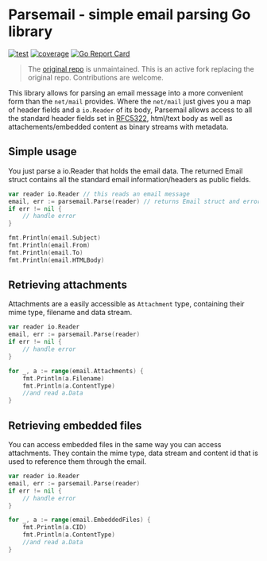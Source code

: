 # Parsemail - simple email parsing Go library

[![test](https://github.com/k3a/parsemail/actions/workflows/test.yml/badge.svg?branch=master)](https://github.com/k3a/parsemail/actions/workflows/test.yml)
[![coverage](https://raw.githubusercontent.com/k3a/parsemail/badges/.badges/master/coverage.svg)](https://github.com/k3a/parsemail/tree/badges)
[![Go Report Card](https://goreportcard.com/badge/github.com/k3a/parsemail)](https://goreportcard.com/report/github.com/k3a/parsemail)

> The [original repo](https://github.com/DusanKasan/parsemail) is unmaintained. This is an active fork replacing the original repo. Contributions are welcome.

This library allows for parsing an email message into a more convenient form than the `net/mail` provides. Where the `net/mail` just gives you a map of header fields and a `io.Reader` of its body, Parsemail allows access to all the standard header fields set in [RFC5322](https://tools.ietf.org/html/rfc5322), html/text body as well as attachements/embedded content as binary streams with metadata.

## Simple usage

You just parse a io.Reader that holds the email data. The returned Email struct contains all the standard email information/headers  as public fields.

```go
var reader io.Reader // this reads an email message
email, err := parsemail.Parse(reader) // returns Email struct and error
if err != nil {
    // handle error
}

fmt.Println(email.Subject)
fmt.Println(email.From)
fmt.Println(email.To)
fmt.Println(email.HTMLBody)
```

## Retrieving attachments

Attachments are a easily accessible as `Attachment` type, containing their mime type, filename and data stream.

```go
var reader io.Reader
email, err := parsemail.Parse(reader)
if err != nil {
    // handle error
}

for _, a := range(email.Attachments) {
    fmt.Println(a.Filename)
    fmt.Println(a.ContentType)
    //and read a.Data
}
```

## Retrieving embedded files

You can access embedded files in the same way you can access attachments. They contain the mime type, data stream and content id that is used to reference them through the email.

```go
var reader io.Reader
email, err := parsemail.Parse(reader)
if err != nil {
    // handle error
}

for _, a := range(email.EmbeddedFiles) {
    fmt.Println(a.CID)
    fmt.Println(a.ContentType)
    //and read a.Data
}
```
